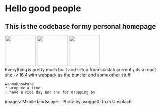 # Hello good people

## This is the codebase for my personal homepage
<div align="left">
<img width="auto" height="100" src="https://upload.wikimedia.org/wikipedia/commons/thumb/a/a7/React-icon.svg/2000px-React-icon.svg.png"/>
<img width="auto" height="100" src="https://camo.githubusercontent.com/d9c375f995662971a3872419c94643e6e7f565d6/68747470733a2f2f63646e2e776f726c64766563746f726c6f676f2e636f6d2f6c6f676f732f7765627061636b2d69636f6e2e737667"/>
<img width="auto" height="100" src="https://pbs.twimg.com/profile_images/567000326444556290/-1wfGjNw.png" />
	
</div>
Everything is pretty much built and setup from scratch
currently its a react site -v 16.4
with webpack as the bundler and some other stuff 

`wannaKnowMore`<br/>
	`? Drop me a line`<br/>
	`: have a nice day and thx for dropping by`<br/>


images:
Mobile landscape - Photo by asoggetti from Unsplash
<!--
(currently location names of not named)



    <a href="#backers" alt="Backers on Open Collective">
        <img src="https://opencollective.com/shields/backers/badge.svg" /></a>
    <a href="#sponsors" alt="Sponsors on Open Collective">
        <img src="https://opencollective.com/shields/sponsors/badge.svg" /></a>
    <a href="https://circleci.com/gh/badges/shields/tree/master">
        <img src="https://img.shields.io/circleci/project/github/badges/shields/master.svg"
            alt="build status"></a>
    <a href="https://github.com/badges/shields/compare/gh-pages...master">
        <img src="https://img.shields.io/github/commits-since/badges/shields/gh-pages.svg?label=commits%20to%20be%20deployed"
            alt="commits to be deployed"></a>
    <a href="https://lgtm.com/projects/g/badges/shields/alerts/">
        <img src="https://img.shields.io/lgtm/alerts/g/badges/shields.svg?logo=lgtm&logoWidth=18"
            alt="Total alerts"/></a>
    <a href="https://discord.gg/HjJCwm5">
        <img src="https://img.shields.io/discord/308323056592486420.svg?logo=discord"
            alt="chat on Discord"></a>
    <a href="https://twitter.com/intent/follow?screen_name=shields_io">
        <img src="https://img.shields.io/twitter/follow/shields_io.svg?style=social&logo=twitter"
            alt="follow on Twitter"></a>

-->
